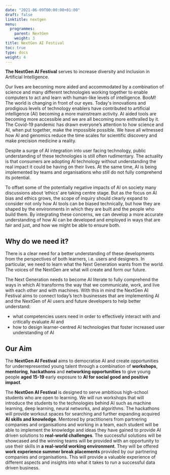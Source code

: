```yaml
---
date: "2021-06-09T00:00:00+01:00"
draft: false
linktitle: nextgen
menu:
  programmes:
    parent: NextGen
    weight: 3
title: NextGen AI Festival
toc: true
type: docs
weight: 4
---
```


**The NextGen AI Festival** serves to increase diversity and inclusion in Artificial Intelligence.
 
Our lives are becoming more aided and accommodated by a combination of science and many different technologies working together to enable computers to act and learn with human-like levels of intelligence. BooM! The world is changing in front of our eyes. Today's innovations and prodigious levels of technology enablers have contributed to artificial intelligence (AI) becoming a more mainstream activity. AI aided tools are becoming more accessible and we are all becoming more enthralled by it. The Covid-19 pandemic has drawn everyone’s attention to how science and AI, when put together, make the impossible possible. We have all witnessed how AI and genomics reduce the time scales for scientific discovery and make precision medicine a reality.
 
Despite a surge of AI integration into user facing technology, public understanding of these technologies is still often rudimentary. The actuality is that consumers are adopting AI technology without understanding the real impact it could be having on their lives. At the same time, AI is being implemented by teams and organisations who still do not fully comprehend its potential.
 
To offset some of the potentially negative impacts of AI on society many discussions about ‘ethics’ are taking centre stage. But as the focus on AI bias and ethics grows, the scope of inquiry should clearly expand to consider not only how AI tools can be biased technically, but how they are shaped by the environments in which they are built and the people who build them. By integrating these concerns, we can develop a more accurate understanding of how AI can be developed and employed in ways that are fair and just, and how we might be able to ensure both.

## Why do we need it?
 
There is a clear need for a better understanding of these developments from the perspectives of both learners, i.e. users and designers. In particular, we need to learn what the Next Generation wants from the world. The voices of the NextGen are what will create and form our future. 
 
The Next Generation needs to become AI literate to fully comprehend the ways in which AI transforms the way that we communicate, work, and live with each other and with machines. With this in mind the NextGen AI Festival aims to connect today’s tech businesses that are implementing AI and the NextGen of AI users and future developers to help better understand:
 
- what competencies users need in order to effectively interact with and critically evaluate AI and
- how to design learner-centred AI technologies that foster increased user understanding of AI
 
## Our Aim
 
The **NextGen AI Festival** aims to democratise AI and create opportunities for underrepresented young talent through a combination of **workshops**, **mentoring**, **hackathons** and **networking opportunities** to give young people **aged 15-19** early exposure to **AI for social  good and positive impact**. 
 
The **NextGen AI Festival** is designed to serve ambitious high-school students who are open to learning. We will run workshops that will introduce the students to the technologies behind AI such as machine learning, deep learning, neural networks, and algorithms. The hackathons will provide workout spaces for searching and further expanding acquired **AI skills and knowledge**. Mentored by practitioners from partnering companies and organisations and working in a team, each student will be able to implement the knowledge and ideas they have gained to provide AI driven solutions to **real-world challenges**. The successful solutions will be showcased and the winning teams will be provided with an opportunity to use their skills in **a real-world working environment**. They will be offered **work experience summer break placements** provided by our partnering companies and organisations. This will provide a valuable experience of different aspects and insights into what it takes to run a successful data driven business.

